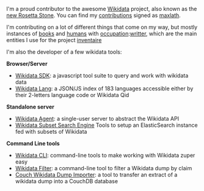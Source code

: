 I'm a proud contributor to the awesome [Wikidata](https://wikidata.org/) project, also known as the [new Rosetta Stone](http://blogs.cccb.org/lab/en/article_la-nova-pedra-de-rosetta). You can find my [contributions](https://www.wikidata.org/wiki/Special:Contributions/maxlath) signed as [maxlath](https://www.wikidata.org/wiki/User:Maxlath).

I'm contributing on a lot of different things that come on my way, but mostly instances of [books](http://wikidata.org/entity/Q571) and [humans](http://wikidata.org/entity/Q5) with [occupation](https://www.wikidata.org/wiki/Property:P106):[writter](http://wikidata.org/entity/36180), which are the main entities I use for the project [inventaire](/projects/inventaire)

I'm also the developer of a few wikidata tools:

**Browser/Server**
* [Wikidata SDK](https://github.com/maxlath/wikidata-sdk): a javascript tool suite to query and work with wikidata data
* [Wikidata Lang](https://github.com/inventaire/wikidata-lang): a JSON/JS index of 183 languages accessible either by their 2-letters language code or Wikidata Qid

**Standalone server**
* [Wikidata Agent](https://github.com/maxlath/wikidata-agent): a single-user server to abstract the Wikidata API
* [Wikidata Subset Search Engine](https://github.com/inventaire/wikidata-subset-search-engine) Tools to setup an ElasticSearch instance fed with subsets of Wikidata

**Command Line tools**
* [Wikidata CLI](https://github.com/maxlath/wikidata-cli): command-line tools to make working with Wikidata zuper easy
* [Wikidata Filter](https://github.com/maxlath/wikidata-filter): a command-line tool to filter a Wikidata dump by claim
* [Couch Wikidata Dump Importer](https://github.com/maxlath/couch-wikidata-dump-importer): a tool to transfer an extract of a wikidata dump into a CouchDB database
